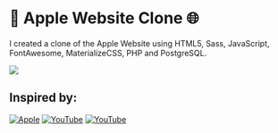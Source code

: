#  Apple Website Clone 🌐
I created a clone of the Apple Website using HTML5, Sass, JavaScript, FontAwesome, MaterializeCSS, PHP and PostgreSQL.

![](https://i.ytimg.com/vi/DEpF1nNz1l0/maxresdefault.jpg)

## Inspired by:
[![Apple](https://img.shields.io/badge/-www.apple.com-000?style=for-the-badge&logo=Apple&logoColor=white)](https://www.apple.com)
[![YouTube](https://img.shields.io/badge/-YouTube-FF0000?style=for-the-badge&logo=YouTube&logoColor=ffffff)](https://youtu.be/DEpF1nNz1l0)
[![YouTube](https://img.shields.io/badge/-YouTube-FF0000?style=for-the-badge&logo=YouTube&logoColor=ffffff)](https://youtu.be/wLUJ9VNzZXo)
